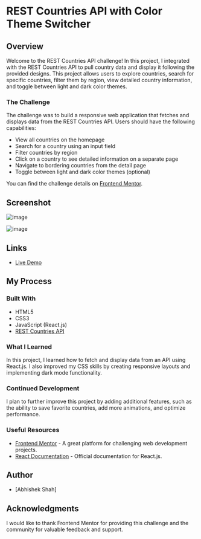 # REST Countries API with Color Theme Switcher

## Overview

Welcome to the REST Countries API challenge! In this project, I integrated with the REST Countries API to pull country data and display it following the provided designs. This project allows users to explore countries, search for specific countries, filter them by region, view detailed country information, and toggle between light and dark color themes.

### The Challenge

The challenge was to build a responsive web application that fetches and displays data from the REST Countries API. Users should have the following capabilities:
- View all countries on the homepage
- Search for a country using an input field
- Filter countries by region
- Click on a country to see detailed information on a separate page
- Navigate to bordering countries from the detail page
- Toggle between light and dark color themes (optional)

You can find the challenge details on [Frontend Mentor](https://www.frontendmentor.io).

## Screenshot

![image](https://github.com/Abhishekshah007/FrontendMentor-Challenges/assets/52561897/4176253b-3ead-450b-8bca-c025280fa68a)

![image](https://github.com/Abhishekshah007/FrontendMentor-Challenges/assets/52561897/a332849a-7b46-43be-b74c-b118dbca111c)

## Links

- [Live Demo](https://frontend-mentor-challenges-three-nu.vercel.app/) 

## My Process

### Built With

- HTML5
- CSS3
- JavaScript (React.js)
- [REST Countries API](https://restcountries.com)

### What I Learned

In this project, I learned how to fetch and display data from an API using React.js. I also improved my CSS skills by creating responsive layouts and implementing dark mode functionality.

### Continued Development

I plan to further improve this project by adding additional features, such as the ability to save favorite countries, add more animations, and optimize performance.

### Useful Resources

- [Frontend Mentor](https://www.frontendmentor.io) - A great platform for challenging web development projects.
- [React Documentation](https://reactjs.org/docs/getting-started.html) - Official documentation for React.js.

## Author

- [Abhishek Shah]

## Acknowledgments

I would like to thank Frontend Mentor for providing this challenge and the community for valuable feedback and support.
